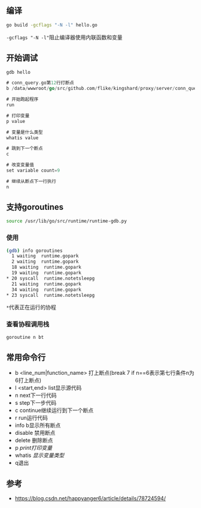 ## 编译
```bash
go build -gcflags "-N -l" hello.go
```
`-gcflags "-N -l"`阻止编译器使用内联函数和变量

## 开始调试
```go
gdb hello

# conn_query.go第12行打断点
b /data/wwwroot/go/src/github.com/flike/kingshard/proxy/server/conn_query.go:12

# 开始跑起程序
run

# 打印变量
p value

# 变量是什么类型
whatis value

# 跳到下一个断点
c

# 改变变量值
set variable count=9

# 继续从断点下一行执行
n
```

## 支持goroutines
```bash
source /usr/lib/go/src/runtime/runtime-gdb.py
```
### 使用
```bash
(gdb) info goroutines
  1 waiting  runtime.gopark
  2 waiting  runtime.gopark
  18 waiting  runtime.gopark
  19 waiting  runtime.gopark
* 20 syscall  runtime.notetsleepg
  21 waiting  runtime.gopark
  34 waiting  runtime.gopark
* 23 syscall  runtime.notetsleepg
```
`*`代表正在运行的协程
### 查看协程调用栈
```bash
goroutine n bt
```

## 常用命令行
- b <line_num|function_name> 打上断点(break 7 if n==6表示第七行条件n为6打上断点)
- l <start,end> list显示源代码
- n next下一行代码
- s step下一步代码
- c continue继续运行到下一个断点
- r run运行代码
- info b显示所有断点
- disable <num> 禁用断点
- delete <num> 删除断点
- p <var> print打印变量
- whatis <var> 显示变量类型
- q退出

## 参考
- https://blog.csdn.net/happyanger6/article/details/78724594/
